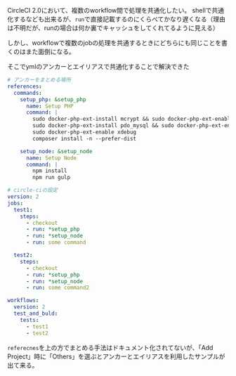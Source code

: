 
CircleCI 2.0において、複数のworkflow間で処理を共通化したい。
shellで共通化するなども出来るが、`run`で直接記載するのにくらべてかなり遅くなる（理由は不明だが、runの場合は何か裏でキャッシュをしてくれてるように見える）

しかし、workflowで複数のjobの処理を共通するときにどちらにも同じことを書くのはまた面倒になる。

そこでymlのアンカーとエイリアスで共通化することで解決できた

```yml
# アンカーをまとめる場所
references:
  commands:
    setup_php: &setup_php
      name: Setup PHP
      command: |
        sudo docker-php-ext-install mcrypt && sudo docker-php-ext-enable mcrypt
        sudo docker-php-ext-install pdo_mysql && sudo docker-php-ext-enable pdo_mysql
        sudo docker-php-ext-enable xdebug
        composer install -n --prefer-dist

    setup_node: &setup_node
      name: Setup Node
      command: |
        npm install
        npm run gulp

# circle-ciの設定
version: 2
jobs:
  test1:
    steps:
      - checkout
      - run: *setup_php
      - run: *setup_node
      - run: some command

  test2:
    steps:
      - checkout
      - run: *setup_php
      - run: *setup_node
      - run: some command2

workflows:
  version: 2
  test_and_buld:
    tests:
      - test1
      - test2
```

`referecnes`を上の方でまとめる手法はドキュメント化されてないが、「Add Project」時に「Others」を選ぶとアンカーとエイリアスを利用したサンプルが出て来る。
